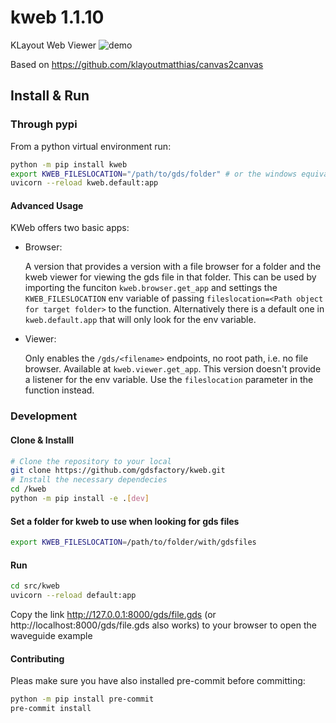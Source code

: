 # kweb 1.1.10

KLayout Web Viewer ![demo](docs/_static/kweb.png)

Based on https://github.com/klayoutmatthias/canvas2canvas

## Install & Run

### Through pypi

From a python virtual environment run:

```bash
python -m pip install kweb
export KWEB_FILESLOCATION="/path/to/gds/folder" # or the windows equivalent with set
uvicorn --reload kweb.default:app
````

#### Advanced Usage

KWeb offers two basic apps:

- Browser:

  A version that provides a version with a file browser for a folder and the kweb viewer for viewing the gds file in that folder.
  This can be used by importing the funciton `kweb.browser.get_app` and settings the `KWEB_FILESLOCATION` env variable of passing
  `fileslocation=<Path object for target folder>` to the function. Alternatively there is a default one in `kweb.default.app` that
  will only look for the env variable.

- Viewer:

  Only enables the `/gds/<filename>` endpoints, no root path, i.e. no file browser. Available at `kweb.viewer.get_app`. This version
  doesn't provide a listener for the env variable. Use the `fileslocation` parameter in the function instead.

### Development

#### Clone & Installl


```bash
# Clone the repository to your local
git clone https://github.com/gdsfactory/kweb.git
# Install the necessary dependecies
cd /kweb
python -m pip install -e .[dev]
```

#### Set a folder for kweb to use when looking for gds files

```bash
export KWEB_FILESLOCATION=/path/to/folder/with/gdsfiles
```

#### Run

```bash
cd src/kweb
uvicorn --reload default:app
```

Copy the link http://127.0.0.1:8000/gds/file.gds (or http://localhost:8000/gds/file.gds also works) to your browser to open the waveguide example


#### Contributing

Pleas make sure you have also installed pre-commit before committing:

```bash
python -m pip install pre-commit
pre-commit install
```
